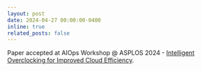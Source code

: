 ```yaml
---
layout: post
date: 2024-04-27 00:00:00-0400
inline: true
related_posts: false
---
```


Paper accepted at AIOps Workshop @ ASPLOS 2024 - [Intelligent Overclocking for Improved Cloud Efficiency](https://www.microsoft.com/en-us/research/publication/intelligent-overclocking-for-improved-cloud-efficiency/).